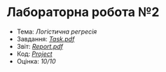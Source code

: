 # Лабораторна робота №2

- Тема: *Логістична регресія*
- Завдання: [*Task.pdf*](./Task.pdf)
- Звіт: [*Report.pdf*](./Report.pdf)
- Код: [*Project*](./src/)
- Оцінка: *10/10*